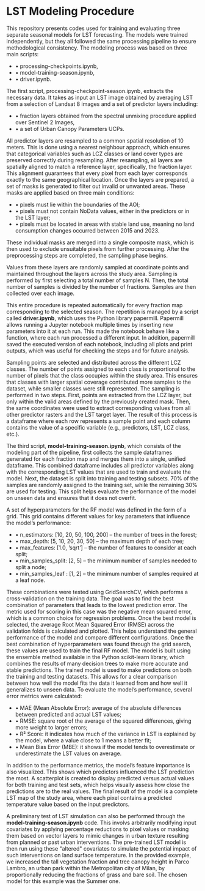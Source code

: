# LST Modeling Procedure

This repository presents codes used for training and evaluating three separate seasonal models for LST forecasting.
The models were trained independently, but they all followed the same processing pipeline to ensure methodological consistency.
The modeling process was based on three main scripts:

- • processing-checkpoints.ipynb,
- • model-training-season.ipynb,
- • driver.ipynb.

The first script, processing-checkpoint-season.ipynb, extracts the necessary data. It takes as input an LST image obtained by averaging LST from a selection of Landsat 8 images and a set of predictor layers including:
 
- • fraction layers obtained from the spectral unmixing procedure applied over Sentinel 2 Images,
- • a set of Urban Canopy Parameters UCPs.

All predictor layers are resampled to a common spatial resolution of 10 meters. This is done using a nearest neighbour approach, which ensures that categorical variables such as LCZ classes or land cover types are preserved correctly during resampling. After resampling, all layers are spatially aligned to match a reference layer, specifically, the fraction layer. This alignment guarantees that every pixel from each layer corresponds exactly to the same geographical location. Once the layers are prepared, a set of masks is generated to filter out invalid or unwanted areas. These masks are applied based on three main conditions:

- • pixels must lie within the boundaries of the AOI;
- • pixels must not contain NoData values, either in the predictors or in the LST layer;
- • pixels must be located in areas with stable land use, meaning no land consumption changes occurred between 2015 and 2023.

These individual masks are merged into a single composite mask, which is then used to exclude unsuitable pixels from further processing.
After the preprocessing steps are completed, the sampling phase begins.

Values from these layers are randomly sampled at coordinate points and maintained throughout the layers across the study area.
Sampling is performed by first selecting a total number of samples N. Then, the total number of samples is divided by the number of fractions. Samples are then collected over each image.

This entire procedure is repeated automatically for every fraction map corresponding to the selected season. The repetition is managed by a script called **driver.ipynb**, which uses the Python library papermill. Papermill allows running a Jupyter notebook multiple times by inserting new parameters into it at each run. This made the notebook behave like a function, where each run processed a different input. In addition, papermill saved the executed version of each notebook, including all plots and print outputs, which was useful for checking the steps and for future analysis.

Sampling points are selected and distributed across the different LCZ classes. The number of points assigned to each class is proportional to the number of pixels that the class occupies within the study area. This ensures that classes with larger spatial coverage contributed more samples to the dataset, while smaller classes were still represented. The sampling is performed in two steps. First, points are extracted from the LCZ layer, but only within the valid areas defined by the previously created mask. Then, the same coordinates were used to extract corresponding values from all other predictor rasters and the LST target layer. The result of this process is a dataframe where each row represents a sample point and each column contains the value of a specific variable (e.g., predictors, LST, LCZ class, etc.).

The third script, **model-training-season.ipynb**, which consists of the modeling part of the pipeline, first collects the sample dataframes generated for each fraction map and merges them into a single, unified dataframe. This combined dataframe includes all predictor variables along with the corresponding LST values that are used to train and evaluate the model. Next, the dataset is split into training and testing subsets. 70% of the samples are randomly assigned to the training set, while the remaining 30% are used for testing. This split helps evaluate the performance of the model on unseen data and ensures that it does not overfit.

A set of hyperparameters for the RF model was defined in the form of a grid. This grid
contains different values for key parameters that influence the model’s performance:

- • n_estimators: [10, 20, 50, 100, 200] – the number of trees in the forest;
- • max_depth: [5, 10, 20, 30, 50] – the maximum depth of each tree;
- • max_features: [1.0, ’sqrt’] – the number of features to consider at each split;
- • min_samples_split: [2, 5] – the minimum number of samples needed to split a node;
- • min_samples_leaf : [1, 2] – the minimum number of samples required at a leaf node.

These combinations were tested using GridSearchCV, which performs a cross-validation on the training data. The goal was to find the best combination of parameters that leads to the lowest prediction error. The metric used for scoring in this case was the negative mean squared error, which is a common choice for regression problems.
Once the best model is selected, the average Root Mean Squared Error (RMSE) across the validation folds is calculated and plotted. This helps understand the general performance of the model and compare different configurations. Once the best combination of hyperparameters was found through the grid search, these values are used to train the final RF model. The model is built using the ensemble method available in the Python scikit-learn library, which combines the results of many decision trees to make more accurate and stable predictions.
The trained model is used to make predictions on both the training and testing datasets. This allows for a clear comparison between how well the model fits the data it learned from and how well it generalizes to unseen data.
To evaluate the model’s performance, several error metrics were calculated:

- • MAE (Mean Absolute Error): average of the absolute differences between predicted and actual LST values;
- • RMSE: square root of the average of the squared differences, giving more weight to larger errors;
- • R² Score: it indicates how much of the variance in LST is explained by the model, where a value close to 1 means a better fit;
- • Mean Bias Error (MBE): it shows if the model tends to overestimate or underestimate the LST values on average.

In addition to the performance metrics, the model’s feature importance is also visualized. This shows which predictors influenced the LST prediction the most. A scatterplot is created to display predicted versus actual values for both training and test sets, which helps visually assess how close the predictions are to the real values. The final result of the model is a complete LST map of the study area, where each pixel contains a predicted temperature value based on the input predictors.

A preliminary test of LST simulation can also be performed through the **model-training-season.ipynb** code. This involvs arbitrarily modifying input covariates by applying percentage reductions to pixel values or masking them based on vector layers to mimic changes in urban texture resulting from planned or past urban interventions. The pre-trained LST model is then run using these "altered" covariates to simulate the potential impact of such interventions on land surface temperature.
In the provided example, we increased the tall vegetation fraction and tree canopy height in Parco Lambro, an urban park within the Metropolitan city of Milan, by proportionally reducing the fractions of grass and bare soil. The chosen model for this example was the Summer one.
